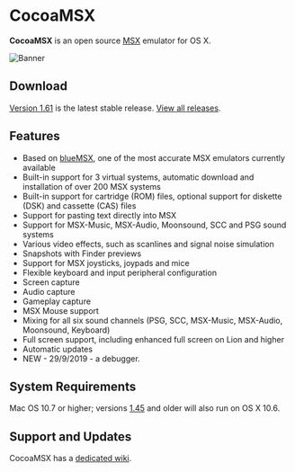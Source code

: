 CocoaMSX
========

**CocoaMSX** is an open source [MSX](http://en.wikipedia.org/wiki/MSX) emulator for OS X. 

![Banner](http://i.imgur.com/9oarsE5.png "Screenshot")

Download
--------

[Version 1.61](https://github.com/CocoaMSX/CocoaMSX/releases/v1.61) is the latest stable release. [View all releases](https://github.com/CocoaMSX/CocoaMSX/releases).

Features
--------

* Based on [blueMSX](http://www.bluemsx.com/), one of the most accurate MSX emulators currently available
* Built-in support for 3 virtual systems, automatic download and installation of over 200 MSX systems
* Built-in support for cartridge (ROM) files, optional support for diskette (DSK) and cassette (CAS) files
* Support for pasting text directly into MSX
* Support for MSX-Music, MSX-Audio, Moonsound, SCC and PSG sound systems
* Various video effects, such as scanlines and signal noise simulation
* Snapshots with Finder previews
* Support for MSX joysticks, joypads and mice
* Flexible keyboard and input peripheral configuration
* Screen capture
* Audio capture
* Gameplay capture
* MSX Mouse support
* Mixing for all six sound channels (PSG, SCC, MSX-Music, MSX-Audio, Moonsound, Keyboard)
* Full screen support, including enhanced full screen on Lion and higher
* Automatic updates
* NEW - 29/9/2019 - a debugger.

System Requirements
-------------------

Mac OS 10.7 or higher; versions [1.45](https://github.com/CocoaMSX/CocoaMSX/releases/v1.45) and older will also run on OS X 10.6.

Support and Updates
-------------------

CocoaMSX has a [dedicated wiki](https://github.com/CocoaMSX/CocoaMSX/wiki).
